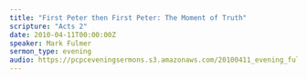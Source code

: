 ```yaml
---
title: "First Peter then First Peter: The Moment of Truth"
scripture: "Acts 2"
date: 2010-04-11T00:00:00Z
speaker: Mark Fulmer
sermon_type: evening
audio: https://pcpceveningsermons.s3.amazonaws.com/20100411_evening_fulmer.mp3 
---
```



